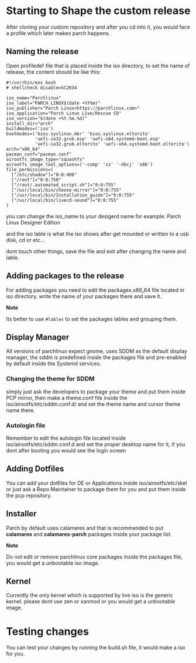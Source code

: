 # Starting to Shape the custom release

After cloning your custom repository and after you cd  into it, you would face a profile which later makes parch happens.

## Naming the release

Open profiledef file that is placed inside the iso directory, to set the name of release, the content should be like this:

```
#!/usr/bin/env bash
# shellcheck disable=SC2034

iso_name="Parchlinux"
iso_label="PARCH_LINUX$(date +%Y%m)"
iso_publisher="Parch Linux<https://parchlinux.com>"
iso_application="Parch Linux Live/Rescue CD"
iso_version="$(date +%Y.%m.%d)"
install_dir="arch"
buildmodes=('iso')
bootmodes=('bios.syslinux.mbr' 'bios.syslinux.eltorito'
           'uefi-ia32.grub.esp' 'uefi-x64.systemd-boot.esp'
           'uefi-ia32.grub.eltorito' 'uefi-x64.systemd-boot.eltorito')
arch="x86_64"
pacman_conf="pacman.conf"
airootfs_image_type="squashfs"
airootfs_image_tool_options=('-comp' 'xz' '-Xbcj' 'x86')
file_permissions=(
  ["/etc/shadow"]="0:0:400"
  ["/root"]="0:0:750"
  ["/root/.automated_script.sh"]="0:0:755"
  ["/usr/local/bin/choose-mirror"]="0:0:755"
  ["/usr/local/bin/Installation_guide"]="0:0:755"
  ["/usr/local/bin/livecd-sound"]="0:0:755"
)

```

you can change the iso_name to your desigerd name for example: Parch Linux Designer Edition

and the iso lable is what the iso shows after get mounted or written to a usb disk, cd or etc...

dont touch other things, save the file and exit after changing the name and lable.

## Adding packages to the release

For adding packages you need to edit the packages.x86_64 file located in iso directory. write the name of your packages there and save it.

**Note**

Its better to use ```#lables``` to set the packages lables and grouping them.


## Display Manager

All versions of parchlinux expect gnome, uses SDDM as the default display manager, the sddm is predefined inside the packages file and pre-enabled by default inside the Systemd services.

### Changing the theme for SDDM

simply just ask the developers to package your theme and put them inside PCP mirror, then make a theme.conf file inside the iso/airootfs/etc/sddm.conf.d/ and set the theme name and cursor theme name there.


### Autologin file

Remember to edit the autologin file located inside iso/airootfs/etc/sddm.conf.d and set the proper desktop name for it, if you dont after booting you would see the login screen


## Adding Dotfiles

You can add your dotfiles for DE or Applications inside iso/airootfs/etc/skel or just ask a Repo Maintainer to package them for you and put them inside the pcp repository.

## Installer

Parch by default uses calamares and that is recommended to put **calamares** and **calamares-parch** packages inside your package list.

**Note**

Do not edit or remove parchlinux core packages inside the packages file, you would get a unbootable iso image.

## Kernel

Currently the only kernel which is supported by live iso is the generic kernel. please dont use zen or xanmod or you would get a unbootable image.

# Testing changes

You can test your changes by running the build.sh file, it would make a iso for you.
